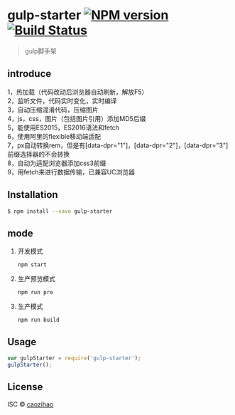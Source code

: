 # gulp-starter [![NPM version](https://badge.fury.io/js/gulp-starter.svg)](https://npmjs.org/package/gulp-starter) [![Build Status](https://travis-ci.org/caozihao/gulp-starter.svg?branch=master)](https://travis-ci.org/caozihao/gulp-starter)

> gulp脚手架


##  introduce

1，热加载（代码改动后浏览器自动刷新，解放F5）<br>
2，监听文件，代码实时变化，实时编译<br>
3，自动压缩混淆代码，压缩图片<br>
4，js，css，图片（包括图片引用）添加MD5后缀<br>
5，能使用ES2015，ES2016语法和fetch<br>
6，使用阿里的flexible移动端适配<br>
7，px自动转换rem，但是有[data-dpr="1"]，[data-dpr="2"]，[data-dpr="3"]前缀选择器的不会转换<br>
8，自动为适配浏览器添加css3前缀<br>
9，用fetch来进行数据传输，已兼容UC浏览器


## Installation

```sh
$ npm install --save gulp-starter
```

##  mode

1.  开发模式

        npm start

2.  生产预览模式

        npm run pre

3.  生产模式

        npm run build



## Usage

```js
var gulpStarter = require('gulp-starter');
gulpStarter();
```

## License

ISC © [caozihao]()
